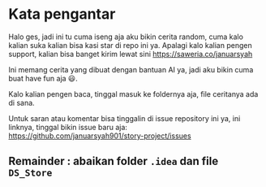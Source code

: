 # Kata pengantar
Halo ges, jadi ini tu cuma iseng aja aku bikin cerita random, cuma kalo kalian suka kalian bisa kasi star di repo ini ya. Apalagi kalo kalian pengen support, kalian bisa banget kirim lewat sini https://saweria.co/januarsyah

Ini memang cerita yang dibuat dengan bantuan AI ya, jadi aku bikin cuma buat have fun aja 😃.

Kalo kalian pengen baca, tinggal masuk ke foldernya aja, file ceritanya ada di sana.

Untuk saran atau komentar bisa tinggalin di issue repository ini ya, ini linknya, tinggal bikin issue baru aja: https://github.com/januarsyah901/story-project/issues

## Remainder : abaikan folder `.idea` dan file `DS_Store`
